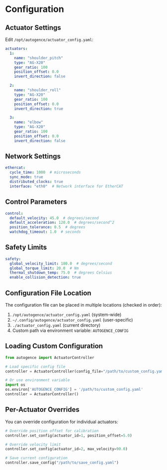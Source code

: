 # Configuration

## Actuator Settings

Edit `/opt/autogence/actuator_config.yaml`:

```yaml
actuators:
  1:
    name: "shoulder_pitch"
    type: "AG-X20"
    gear_ratio: 100
    position_offset: 0.0
    invert_direction: false

  2:
    name: "shoulder_roll"
    type: "AG-X20"
    gear_ratio: 100
    position_offset: 0.0
    invert_direction: true

  3:
    name: "elbow"
    type: "AG-X20"
    gear_ratio: 100
    position_offset: 0.0
    invert_direction: false
```

## Network Settings

```yaml
ethercat:
  cycle_time: 1000  # microseconds
  sync_mode: true
  distributed_clocks: true
  interface: "eth0"  # Network interface for EtherCAT
```

## Control Parameters

```yaml
control:
  default_velocity: 45.0  # degrees/second
  default_acceleration: 120.0  # degrees/second^2
  position_tolerance: 0.5  # degrees
  watchdog_timeout: 1.0  # seconds
```

## Safety Limits

```yaml
safety:
  global_velocity_limit: 180.0  # degrees/second
  global_torque_limit: 20.0  # Nm
  thermal_shutdown_temp: 75.0  # degrees Celsius
  enable_collision_detection: true
```

## Configuration File Location

The configuration file can be placed in multiple locations (checked in order):

1. `/opt/autogence/actuator_config.yaml` (system-wide)
2. `~/.config/autogence/actuator_config.yaml` (user-specific)
3. `./actuator_config.yaml` (current directory)
4. Custom path via environment variable: `AUTOGENCE_CONFIG`

## Loading Custom Configuration

```python
from autogence import ActuatorController

# Load specific config file
controller = ActuatorController(config_file="/path/to/custom_config.yaml")

# Or use environment variable
import os
os.environ['AUTOGENCE_CONFIG'] = '/path/to/custom_config.yaml'
controller = ActuatorController()
```

## Per-Actuator Overrides

You can override configuration for individual actuators:

```python
# Override position offset for calibration
controller.set_config(actuator_id=1, position_offset=5.0)

# Override velocity limit
controller.set_config(actuator_id=2, max_velocity=90.0)

# Save current configuration
controller.save_config("/path/to/save_config.yaml")
```
